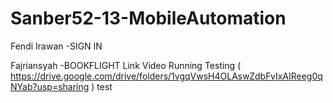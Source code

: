 # Sanber52-13-MobileAutomation
Fendi Irawan -SIGN IN

Fajriansyah -BOOKFLIGHT Link Video Running Testing ( https://drive.google.com/drive/folders/1vgqVwsH4OLAswZdbFvIxAIReeg0qNYab?usp=sharing ) test